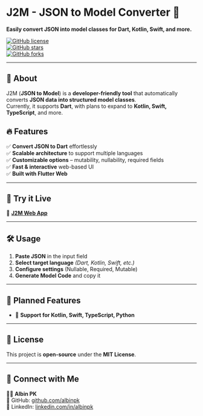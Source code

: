 # **J2M - JSON to Model Converter** 🚀

**Easily convert JSON into model classes for Dart, Kotlin, Swift, and more.**

[![GitHub license](https://img.shields.io/github/license/albinpk/j2m)](https://github.com/albinpk/j2m/blob/main/LICENSE)  
[![GitHub stars](https://img.shields.io/github/stars/albinpk/j2m)](https://github.com/albinpk/j2m/stargazers)  
[![GitHub forks](https://img.shields.io/github/forks/albinpk/j2m)](https://github.com/albinpk/j2m/network)

---

## 🌟 **About**

J2M (**JSON to Model**) is a **developer-friendly tool** that automatically converts **JSON data into structured model classes**.  
Currently, it supports **Dart**, with plans to expand to **Kotlin, Swift, TypeScript**, and more.

## 🔥 **Features**

✅ **Convert JSON to Dart** effortlessly  
✅ **Scalable architecture** to support multiple languages  
✅ **Customizable options** – mutability, nullability, required fields  
✅ **Fast & interactive** web-based UI  
✅ **Built with Flutter Web**

---

## 🚀 **Try it Live**

🔗 **[J2M Web App](https://albinpk.github.io/j2m/)**

---

## 🛠 **Usage**

1. **Paste JSON** in the input field
2. **Select target language** _(Dart, Kotlin, Swift, etc.)_
3. **Configure settings** (Nullable, Required, Mutable)
4. **Generate Model Code** and copy it

---

## 🎯 **Planned Features**

- 🔄 **Support for Kotlin, Swift, TypeScript, Python**

---

## 📜 **License**

This project is **open-source** under the **MIT License**.

---

## 🔗 **Connect with Me**

👨‍💻 **Albin PK**  
🔹 GitHub: [github.com/albinpk](https://github.com/albinpk)  
🔹 LinkedIn: [linkedin.com/in/albinpk](https://www.linkedin.com/in/albinpk/)
